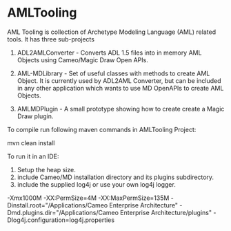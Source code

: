 AMLTooling
==========

AML Tooling is collection of Archetype Modeling Language (AML) related tools.
It has three sub-projects

1. ADL2AMLConverter - Converts ADL 1.5 files into in memory AML Objects using Cameo/Magic Draw Open APIs.

2. AML-MDLibrary - Set of useful classes with methods to create AML Object. It is currently used by ADL2AML Converter, but can be included in any other application which wants to use MD OpenAPIs to create AML Objects.

3. AMLMDPlugin - A small prototype showing how to create create a Magic Draw plugin.

To compile run following maven commands in AMLTooling Project:

mvn clean install

To run it in an IDE:

1. Setup the heap size.
2. include Cameo/MD installation directory and its plugins subdirectory.
3. include the supplied log4j or use your own log4j logger.

-Xmx1000M
-XX:PermSize=4M
-XX:MaxPermSize=135M
-Dinstall.root="/Applications/Cameo Enterprise Architecture"
-Dmd.plugins.dir="/Applications/Cameo Enterprise Architecture/plugins"
-Dlog4j.configuration=log4j.properties
